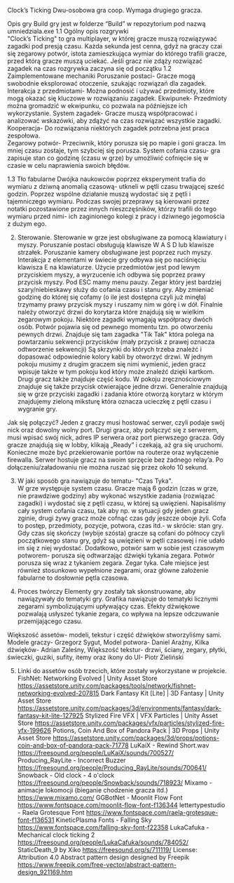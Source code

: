 Clock’s Ticking
Dwu-osobowa gra coop. Wymaga drugiego gracza.

Opis gry
Build gry jest w folderze “Build” w repozytorium pod nazwą umniedziala.exe
 1.1 Ogólny opis rozgrywki  
"Clock’s Ticking" to gra multiplayer, w której gracze muszą rozwiązywać zagadki pod presją czasu. Każda sekunda jest cenna, gdyż na graczy czai się zegarowy potwór, istota zamieszkująca wymiar do którego trafili gracze, przed którą gracze muszą uciekać. Jeśli gracz nie zdąży rozwiązać zagadek na czas rozgrywka zaczyna się od początku
1.2 Zaimplementowane mechaniki
Poruszanie postaci- Gracze mogą swobodnie eksplorować otoczenie, szukając rozwiązań dla zagadek. 
Interakcja z przedmiotami- Można podnosić i używać przedmioty, które mogą okazać się kluczowe w rozwiązaniu zagadek. 
Ekwipunek- Przedmioty można gromadzić w ekwipunku, co pozwala na późniejsze ich wykorzystanie. 
System zagadek- Gracze muszą współpracować i analizować wskazówki, aby zdążyć na czas rozwiązać wszystkie zagadki. 
Kooperacja- Do rozwiązania niektórych zagadek potrzebna jest praca zespołowa.  
Zegarowy potwór- Przeciwnik, który porusza się po mapie i goni gracza. Im mniej czasu zostaje, tym szybciej się porusza.
System cofania czasu- gra zapisuje stan co godzinę (czasu w grze) by  umożliwić cofnięcie się w czasie w celu naprawienia swoich błędów.
 
1.3 Tło fabularne
Dwójka naukowców poprzez eksperyment trafia do wymiaru z dziwną anomalią czasową- utkneli w pętli czasu trwającej sześć godzin. Poprzez wspólne działanie muszą wydostać się z pętli i tajemniczego wymiaru. Podczas swojej przeprawy są kierowani przez notatki pozostawione przez innych nieszczęśników, którzy trafili do tego wymiaru przed nimi- ich zaginionego kolegi z pracy i dziwnego jegomościa 
z dużym ego.


2. Sterowanie. 
Sterowanie w grze jest obsługiwane za pomocą klawiatury i myszy. Poruszanie postaci obsługują klawisze W A S D lub klawisze strzałek. Poruszanie kamery obsługiwane jest poprzez ruch myszy. Interakcja z elementami w świecie gry odbywa się po naciśnięciu klawisza E na klawiaturze. Użycie przedmiotów jest pod lewym przyciskiem myszy, a wyrzucenie ich odbywa się poprzez prawy przycisk myszy. Pod ESC mamy menu pauzy.
Zegar który jest bardziej szary/niebieskawy służy do cofania czasu i stanu gry. Aby zmieniać godzinę do której się cofamy (o ile jest dostępna czyli już minęła) trzymamy prawy przycisk myszy i ruszamy nim w górę i w dół.
Finalnie należy otworzyć drzwi do korytarza które znajdują się w wielkim zegarowym pokoju. Niektóre zagadki wymagają współpracy dwóch osób.
Potwór pojawia się od pewnego momentu tzn. po otworzeniu pewnych drzwi.
Znajduje się tam zagadka "Tik Tak" która polega na powtarzaniu sekwencji przycisków (mały przycisk z prawej oznacza odtworzenie sekwencji)
Są skrzynki do których trzeba znaleźć i dopasować odpowiednie kolory kabli by otworzyć drzwi. W jednym pokoju musimy z drugim graczem się nimi wymienić, jeden gracz wpisuje także w tym pokoju kod który może znaleźć dzięki kartkom.
Drugi gracz także znajduje część kodu.
W pokoju zręcznościowym znajduje się także przycisk otwierające jedne drzwi.
Generalnie znajdują się w grze przyciski zagadki i zadania które otworzą korytarz w którym znajdujemy zieloną miksturę która oznacza ucieczkę z pętli czasu i wygranie gry.

Jak się połączyć?
Jeden z graczy musi hostować serwer, czyli podaje swój nick oraz dowolny wolny port. Drugi gracz, aby połączyć się z serwerem, musi wpisać swój nick, adres IP serwera oraz port pierwszego gracza. Gdy gracze znajdują się w lobby, klikają „Ready” i czekają, aż gra się uruchomi.
Konieczne może być przekierowanie portów na routerze oraz wyłączenie firewalla. Serwer hostuje gracz na swoim sprzęcie bez żadnego relay’a.
Po dołączeniu/załadowaniu nie można ruszać się przez około 10 sekund.

3. W jaki sposób gra nawiązuje do tematu- "Czas Tyka".  
W grze występuje system czasu. Gracze mają 6 godzin (czas w grze, nie prawdziwe godziny) aby wykonać wszystkie zadania (rozwiązać zagadki) i wydostać się z pętli czasu, w której są uwięzieni.
Napisaliśmy cały system cofania czasu, tak aby np. w sytuacji gdy jeden gracz zginie, drugi żywy gracz może cofnąć czas gdy jeszcze oboje żyli. Cofa to postęp, przedmioty, pozycje, potwora, czas itd.- w skrócie: stan gry.
Gdy czas się skończy (wybije szósta) gracze są cofani do północy czyli początkowego stanu gry, gdyż są uwięzieni w pętli czasowej i nie udało im się z niej wydostać.
Dodatkowo, potwór sam w sobie jest czasowym potworem- porusza się odtwarzając dźwięki tykania zegara. Potwór porusza się wraz z tykaniem zegara. Zegar tyka.
Całe miejsce jest również stosunkowo wypełnione zegarami, oraz główne założenie fabularne to dosłownie pętla czasowa.

4. Proces twórczy
Elementy gry zostały tak skonstruowane, aby nawiązywały do tematyki gry. 
Grafika nawiązuje do tematyki licznymi zegarami symbolizującymi upływający czas. 
Efekty dźwiękowe pozwalają usłyszeć tykanie zegara, co wpływa na lepsze odczuwanie przemijającego czasu. 

Większość assetów- modeli, tekstur i część dźwięków stworzyliśmy sami.
Modele graczy- Grzegorz Sygut,
Model potwora- Daniel Araźny,
Kilka dźwięków- Adrian Zaleśny,
Większość tekstur- drzwi, ściany, zegary, płytki, świeczki, guziki, sufity, itemy oraz ikony do UI- Piotr Zieliński


5. Linki do assetów osób trzecich, które zostały wykorzystane w projekcie. 
FishNet: Networking Evolved | Unity Asset Store 
https://assetstore.unity.com/packages/tools/network/fishnet-networking-evolved-207815
Dark Fantasy Kit [Lite] | 3D Fantasy | Unity Asset Store 
https://assetstore.unity.com/packages/3d/environments/fantasy/dark-fantasy-kit-lite-127925
Stylized Fire VFX | VFX Particles | Unity Asset Store
https://assetstore.unity.com/packages/vfx/particles/stylized-fire-vfx-199626
Potions, Coin And Box of Pandora Pack | 3D Props | Unity Asset Store
https://assetstore.unity.com/packages/3d/props/potions-coin-and-box-of-pandora-pack-71778
LuKaiX - Rewind Short.wav
https://freesound.org/people/LuKaiX/sounds/700527/
Producing_RayLite - Incorrect Buzzer
https://freesound.org/people/Producing_RayLite/sounds/700641/
Snowback - Old clock - 4 o'clock
https://freesound.org/people/Snowback/sounds/718923/
Mixamo - animacje lokomocji (bieganie chodzenie gracza itd.)
https://www.mixamo.com/
GGBotNet - Moonlit Flow Font
https://www.fontspace.com/moonlit-flow-font-f136344
lettertypestudio - Raela Grotesque Font
https://www.fontspace.com/raela-grotesque-font-f136531
KineticPlasma Fonts - Falling Sky
https://www.fontspace.com/falling-sky-font-f22358 
LukaCafuka - Mechanical clock ticking 2
https://freesound.org/people/LukaCafuka/sounds/784052/
StaticDeath_9 by Xiko
https://freesound.org/s/711119/ License: Attribution 4.0
Abstract pattern design designed by Freepik
https://www.freepik.com/free-vector/abstract-pattern-design_921169.htm





